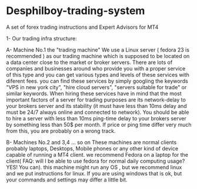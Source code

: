 # Desphilboy-trading-system
A set of forex trading instructions and Expert Advisors for MT4

1- Our trading infra structure:

A- Machine No.1 the "trading machine"
We use a Linux server ( fedora 23 is recommended ) as our trading machine which is supposed to be located on a data center close to the market or broker servers. There are lots of companies and businesses around who provide you with a proper service of this type and you can get various types and levels of these services with diferent fees. you can find these services by simply googling the keywords "VPS in new york city", "hire cloud servers", "servers suitable for trade" or similar keywords. When hiring these services have in mind that the most important factors of a server for trading purposes are its network-delay to your brokers server and its stability (it must have less than 10ms delay and must be 24/7 always online and connected to network). You should be able to hire a server with less than 10ms ping-time delay to your brokers server by something less than 50$ per month. If price or ping time differ very much from this, you are probably on a wrong track.

B- Machines No.2 and 3,4 ... so on 
These machines are normal clients probably laptops, Desktops, Mobile phones or any other kind of device capable of running a MT4 client. we recommend Fedora on a laptop for the client( FAQ: will I be able to use fedora for normal daily computing usage? YES! You can). this machine might run any OS , but we recommend linux and we put instructions for linux. If you are using windows that is ok, but your commands and settings may differ a little bit.

